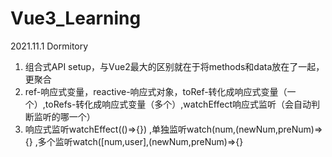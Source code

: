 # Vue3_Learning
2021.11.1 Dormitory 
1. 组合式API setup，与Vue2最大的区别就在于将methods和data放在了一起，更聚合
2. ref-响应式变量，reactive-响应式对象，toRef-转化成响应式变量（一个）,toRefs-转化成响应式变量（多个）,watchEffect响应式监听（会自动判断监听的哪一个）
3. 响应式监听watchEffect(()=>{}) ,单独监听watch(num,(newNum,preNum)=>{} ,多个监听watch([num,user],(newNum,preNum)=>{}
